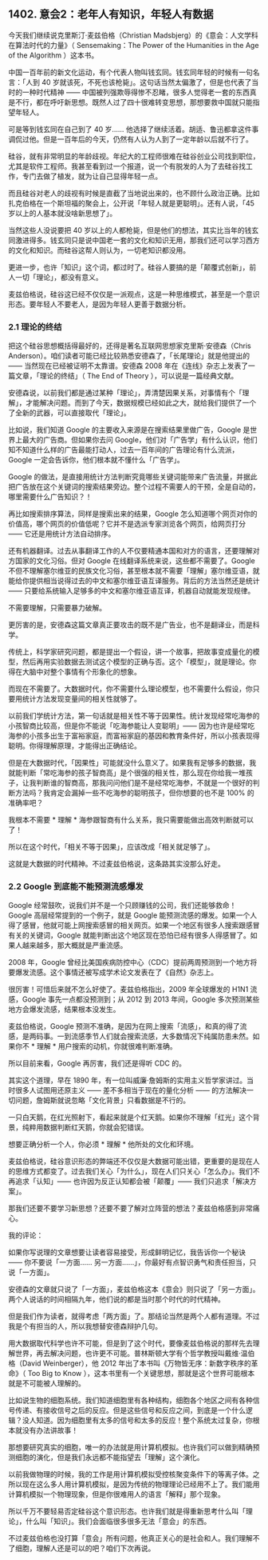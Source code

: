 ## 1402. 意会2：老年人有知识，年轻人有数据

今天我们继续说克里斯汀·麦兹伯格（Christian Madsbjerg）的《意会：人文学科在算法时代的力量》（ Sensemaking：The Power of the Humanities in the Age of the Algorithm ）这本书。

中国一百年前的新文化运动，有个代表人物叫钱玄同。钱玄同年轻的时候有一句名言：「人到 40 岁就该死，不死也该枪毙」。这句话当然太偏激了，但是也代表了当时的一种时代精神 —— 中国被列强欺辱得惨不忍睹，很多人觉得老一套的东西真是不行，都在呼吁新思想。既然人过了四十很难转变思想，那想要救中国就只能指望年轻人。

可是等到钱玄同在自己到了 40 岁…… 他选择了继续活着。胡适、鲁迅都拿这件事调侃过他。但是一百年后的今天，仍然有人认为人到了一定年龄以后就不行了。

硅谷，就有非常明显的年龄歧视。年纪大的工程师很难在硅谷创业公司找到职位，尤其是软件工程师。我甚至看到过一个报道，说一个有脱发的人为了去硅谷找工作，专门去做了植发，就为让自己显得年轻一点。

而且硅谷对老人的歧视有时候是直截了当地说出来的，也不顾什么政治正确。比如扎克伯格在一个斯坦福的聚会上，公开说「年轻人就是更聪明」。还有人说，「45 岁以上的人基本就没啥新思想了」。

当然这些人没说要把 40 岁以上的人都枪毙，但是他们的想法，其实比当年的钱玄同激进得多。钱玄同只是说中国老一套的文化和知识无用，那我们还可以学习西方的文化和知识。而硅谷这帮人则认为，一切老知识都没用。

更进一步，也许「知识」这个词，都过时了。硅谷人要搞的是「颠覆式创新」，前人一切「理论」，都没有意义。

麦兹伯格说，硅谷这已经不仅仅是一派观点，这是一种思维模式，甚至是一个意识形态。要年轻人不要老人，是因为年轻人更善于数据分析。

### 2.1 理论的终结

把这个硅谷思想概括得最好的，还得是著名互联网思想家克里斯·安德森（Chris Anderson）。咱们读者可能已经比较熟悉安德森了，「长尾理论」就是他提出的 —— 当然现在已经被证明不太靠谱。安德森 2008 年在《连线》杂志上发表了一篇文章，「理论的终结」（ The End of Theory ），可以说是一篇经典文献。

安德森说，以前我们都是通过某种「理论」，弄清楚因果关系，对事情有个「理解」，才能解决问题。而到了今天，数据规模已经如此之大，就给我们提供了一个了全新的武器，可以直接取代「理论」。

比如说，我们知道 Google 的主要收入来源是在搜索结果里做广告，Google 是世界上最大的广告商。但如果你去问 Google，他们对「广告学」有什么认识，他们知不知道什么样的广告最能打动人，过去一百年间的广告理论有什么流派，Google 一定会告诉你，他们根本就不懂什么「广告学」。

Google 的做法，是直接用统计方法判断究竟哪些关键词能带来广告流量，并据此把广告放在这个关键词的搜索结果旁边。整个过程不需要人的干预，全是自动的，哪里需要什么广告知识？！

再比如搜索排序算法，同样是搜索出来的结果，Google 怎么知道哪个网页对你的价值高，哪个网页的价值低呢？它并不是选派专家浏览各个网页，给网页打分 —— 它还是用统计方法自动排序。

还有机器翻译。过去从事翻译工作的人不仅要精通本国和对方的语言，还要理解对方国家的文化习俗。但对 Google 在线翻译系统来说，这些都不需要了。Google 不但不理解塞尔维亚的民族文化习俗，甚至根本就不需要「理解」塞尔维亚语，就能给你提供相当说得过去的中文和塞尔维亚语互译服务。背后的方法当然还是统计 —— 只要给系统输入足够多的中文和塞尔维亚语互译，机器自动就能发现规律。

不需要理解，只需要暴力破解。

更厉害的是，安德森这篇文章真正要攻击的既不是广告业，也不是翻译业，而是科学。

传统上，科学家研究问题，都是提出一个假设，讲一个故事，把故事变成量化的模型，然后再用实验数据去测试这个模型的正确与否。这个「模型」，就是理论。你得在大脑中对整个事情有个形象化的想象。

而现在不需要了。大数据时代，你不需要什么理论模型，也不需要什么假设，你只要用统计方法发现变量间的相关性就够了。

以前我们学统计方法，第一句话就是相关性不等于因果性。统计发现经常吃海参的小孩智商比较高，但是你不能说「吃海参能让人变聪明」—— 因为也许是经常吃海参的小孩多出生于富裕家庭，而富裕家庭的基因和教育条件好，所以小孩表现得聪明。你得理解原理，才能得出正确结论。

但是在大数据时代，「因果性」可能就没什么意义了。如果我有足够多的数据，我就能判断「常吃海参的孩子智商高」是个很强的相关性，那么现在你给我一堆孩子，让我判断谁的智商高，那我问问他们是不是经常吃海参，不就是一个很好的判断方法吗？我肯定会漏掉一些不吃海参的聪明孩子，但你想要的也不是 100% 的准确率吧？

我根本不需要 * 理解 * 海参跟智商有什么关系，我只需要能做出高效判断就可以了！

所以在这个时代，「相关不等于因果」，应该改成「相关就足够了」。

这就是大数据的时代精神。不过麦兹伯格说，这条路其实没那么好走。

### 2.2 Google 到底能不能预测流感爆发

Google 经常鼓吹，说我们并不是一个只顾赚钱的公司，我们还能够救命！Google 高层经常提到的一个例子，就是 Google 能预测流感的爆发。如果一个人得了感冒，他就可能上网搜索感冒的相关网页。如果一个地区有很多人搜索跟感冒有关的关键词，Google 就能判断出这个地区现在恐怕已经有很多人得感冒了。如果人越来越多，那大概就是严重流感。

2008 年，Google 曾经比美国疾病防控中心（CDC）提前两周预测到一个地方将要爆发流感。这个事情还被写成学术论文发表在了《自然》杂志上。

很厉害！可惜后来就不怎么好使了。麦兹伯格指出，2009 年全球爆发的 H1N1 流感，Google 事先一点都没预测到；从 2012 到 2013 年间，Google 多次预测某些地方会爆发流感，结果根本没发生。

麦兹伯格说，Google 预测不准确，是因为在网上搜索「流感」，和真的得了流感，是两码事。一到流感季节人们就会搜索流感，大多数情况下纯属防患未然。如果你不 * 理解 * 用户搜索的动机，你就很难判断准确。

所以目前来看，Google 再厉害，我们还是得听 CDC 的。

其实这个道理，早在 1890 年，有一位叫威廉·詹姆斯的实用主义哲学家讲过。当时很多人试图用还原主义 —— 差不多相当于现在的量化分析 —— 的方法解决一切问题，詹姆斯就说忽略「文化背景」只看数据是不行的。

一只白天鹅，在红光照射下，看起来就是个红天鹅。如果你不理解「红光」这个背景，纯粹用数据判断红天鹅，你就会犯错误。

想要正确分析一个人，你必须 * 理解 * 他所处的文化和环境。

麦兹伯格说，硅谷意识形态的弊端还不仅仅是大数据可能出错，更重要的是现在人的思维方式都变了。过去我们关心「为什么」，现在人们只关心「怎么办」。我们不再追求「认知」—— 也许因为反正认知都会被「颠覆」—— 我们只追求「解决方案」。

那我们还要不要学习新思想？还要不要了解对立阵营的想法？麦兹伯格感到非常痛心。

我的评论：

如果你写说理的文章想要让读者容易接受，形成鲜明记忆，我告诉你一个秘诀 —— 你不要说「一方面…… 另一方面……」，你最好有点智识勇气和责任担当，只说「一方面」。

安德森的文章就只说了「一方面」，麦兹伯格这本《意会》则只说了「另一方面」。两个人说话的时间相隔九年，他们说的都是当时那个时代的时代精神。

但是我们作为读者，就得考虑「两方面」了。那结论当然是两个人都有道理。不过我是个有担当的人，所以我想替安德森辩护几句。

用大数据取代科学也许不可能，但是到了这个时代，要像麦兹伯格说的那样先去理解世界，再去解决问题，也许更不可能。普林斯顿大学有个哲学教授叫戴维·温伯格（David Weinberger），他 2012 年出了本书叫《万物皆无序：新数字秩序的革命》（ Too Big to Know ），这本书里有一个关键思想，那就是这个世界可能根本就是不可能被人理解的。

比如说生物的细胞系统。我们知道细胞里有各种结构，细胞各个地区之间有各种信号传递、有接收信号之后的反应。但是这些信号和反应之间，到底是一个什么逻辑？没人知道。因为细胞里有太多的信号和太多的反应！整个系统太过复杂，你根本就没有办法讲故事！

那想要研究真实的细胞，唯一的办法就是用计算机模拟。也许我们可以做到精确预测细胞的演化，但是我们永远都不能指望去「理解」这个演化。

以前我做物理的时候，我的工作是用计算机模拟受控核聚变条件下的等离子体。之所以现在这么多人用计算机模拟，是因为传统的物理理论已经用不上了。我们能用计算机模拟一个物理现象，但是你很难用人的语言「解释」那个现象。

所以千万不要轻易否定硅谷这个意识形态。也许我们就是得重新思考什么叫「理论」，什么叫「知识」。我们会面临很多很多无法「意会」的东西。

不过麦兹伯格也没打算「意会」所有问题，他真正关心的是社会和人。我们理解不了细胞，理解人还是可以的吧？咱们下次再说。
